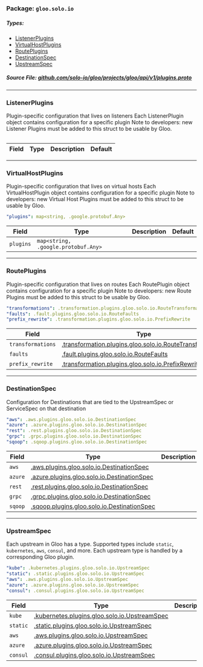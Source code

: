 <!-- Code generated by solo-kit. DO NOT EDIT. -->

### Package: `gloo.solo.io` 
##### Types:


- [ListenerPlugins](#ListenerPlugins)
- [VirtualHostPlugins](#VirtualHostPlugins)
- [RoutePlugins](#RoutePlugins)
- [DestinationSpec](#DestinationSpec)
- [UpstreamSpec](#UpstreamSpec)
  



##### Source File: [github.com/solo-io/gloo/projects/gloo/api/v1/plugins.proto](https://github.com/solo-io/gloo/blob/master/projects/gloo/api/v1/plugins.proto)





---
### <a name="ListenerPlugins">ListenerPlugins</a>

 
Plugin-specific configuration that lives on listeners
Each ListenerPlugin object contains configuration for a specific plugin
Note to developers: new Listener Plugins must be added to this struct
to be usable by Gloo.

```yaml

```

| Field | Type | Description | Default |
| ----- | ---- | ----------- |----------- | 




---
### <a name="VirtualHostPlugins">VirtualHostPlugins</a>

 
Plugin-specific configuration that lives on virtual hosts
Each VirtualHostPlugin object contains configuration for a specific plugin
Note to developers: new Virtual Host Plugins must be added to this struct
to be usable by Gloo.

```yaml
"plugins": map<string, .google.protobuf.Any>

```

| Field | Type | Description | Default |
| ----- | ---- | ----------- |----------- | 
| `plugins` | `map<string, .google.protobuf.Any>` |  |  |




---
### <a name="RoutePlugins">RoutePlugins</a>

 
Plugin-specific configuration that lives on routes
Each RoutePlugin object contains configuration for a specific plugin
Note to developers: new Route Plugins must be added to this struct
to be usable by Gloo.

```yaml
"transformations": .transformation.plugins.gloo.solo.io.RouteTransformations
"faults": .fault.plugins.gloo.solo.io.RouteFaults
"prefix_rewrite": .transformation.plugins.gloo.solo.io.PrefixRewrite

```

| Field | Type | Description | Default |
| ----- | ---- | ----------- |----------- | 
| `transformations` | [.transformation.plugins.gloo.solo.io.RouteTransformations](plugins/transformation/transformation.proto.sk.md#RouteTransformations) |  |  |
| `faults` | [.fault.plugins.gloo.solo.io.RouteFaults](plugins/faultinjection/fault.proto.sk.md#RouteFaults) |  |  |
| `prefix_rewrite` | [.transformation.plugins.gloo.solo.io.PrefixRewrite](plugins/transformation/prefix_rewrite.proto.sk.md#PrefixRewrite) |  |  |




---
### <a name="DestinationSpec">DestinationSpec</a>

 
Configuration for Destinations that are tied to the UpstreamSpec or ServiceSpec on that destination

```yaml
"aws": .aws.plugins.gloo.solo.io.DestinationSpec
"azure": .azure.plugins.gloo.solo.io.DestinationSpec
"rest": .rest.plugins.gloo.solo.io.DestinationSpec
"grpc": .grpc.plugins.gloo.solo.io.DestinationSpec
"sqoop": .sqoop.plugins.gloo.solo.io.DestinationSpec

```

| Field | Type | Description | Default |
| ----- | ---- | ----------- |----------- | 
| `aws` | [.aws.plugins.gloo.solo.io.DestinationSpec](plugins/aws/aws.proto.sk.md#DestinationSpec) |  |  |
| `azure` | [.azure.plugins.gloo.solo.io.DestinationSpec](plugins/azure/azure.proto.sk.md#DestinationSpec) |  |  |
| `rest` | [.rest.plugins.gloo.solo.io.DestinationSpec](plugins/rest/rest.proto.sk.md#DestinationSpec) |  |  |
| `grpc` | [.grpc.plugins.gloo.solo.io.DestinationSpec](plugins/grpc/grpc.proto.sk.md#DestinationSpec) |  |  |
| `sqoop` | [.sqoop.plugins.gloo.solo.io.DestinationSpec](../../../../../solo-projects/projects/gloo/api/v1/plugins/sqoop/sqoop.proto.sk.md#DestinationSpec) |  |  |




---
### <a name="UpstreamSpec">UpstreamSpec</a>

 
Each upstream in Gloo has a type. Supported types include `static`, `kubernetes`, `aws`, `consul`, and more.
Each upstream type is handled by a corresponding Gloo plugin.

```yaml
"kube": .kubernetes.plugins.gloo.solo.io.UpstreamSpec
"static": .static.plugins.gloo.solo.io.UpstreamSpec
"aws": .aws.plugins.gloo.solo.io.UpstreamSpec
"azure": .azure.plugins.gloo.solo.io.UpstreamSpec
"consul": .consul.plugins.gloo.solo.io.UpstreamSpec

```

| Field | Type | Description | Default |
| ----- | ---- | ----------- |----------- | 
| `kube` | [.kubernetes.plugins.gloo.solo.io.UpstreamSpec](plugins/kubernetes/kubernetes.proto.sk.md#UpstreamSpec) |  |  |
| `static` | [.static.plugins.gloo.solo.io.UpstreamSpec](plugins/static/static.proto.sk.md#UpstreamSpec) |  |  |
| `aws` | [.aws.plugins.gloo.solo.io.UpstreamSpec](plugins/aws/aws.proto.sk.md#UpstreamSpec) |  |  |
| `azure` | [.azure.plugins.gloo.solo.io.UpstreamSpec](plugins/azure/azure.proto.sk.md#UpstreamSpec) |  |  |
| `consul` | [.consul.plugins.gloo.solo.io.UpstreamSpec](plugins/consul/consul.proto.sk.md#UpstreamSpec) |  |  |





<!-- Start of HubSpot Embed Code -->
<script type="text/javascript" id="hs-script-loader" async defer src="//js.hs-scripts.com/5130874.js"></script>
<!-- End of HubSpot Embed Code -->
